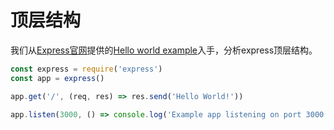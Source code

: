 # 顶层结构

我们从[Express官网](http://expressjs.com)提供的[Hello world example](http://expressjs.com/en/starter/hello-world.html)入手，分析express顶层结构。

```js
const express = require('express')
const app = express()

app.get('/', (req, res) => res.send('Hello World!'))

app.listen(3000, () => console.log('Example app listening on port 3000!'))
```

